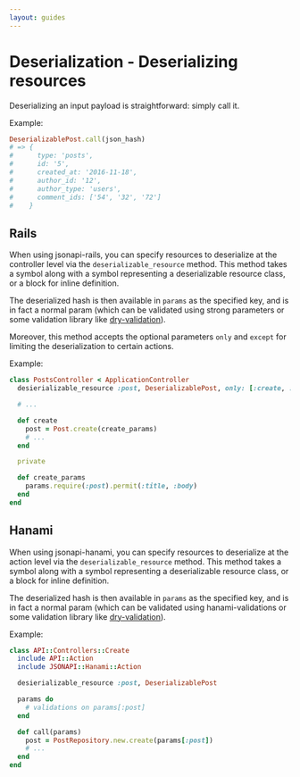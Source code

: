 ```yaml
---
layout: guides
---
```

# Deserialization - Deserializing resources

Deserializing an input payload is straightforward: simply call it.

Example:

```ruby
DeserializablePost.call(json_hash)
# => {
#      type: 'posts',
#      id: '5',
#      created_at: '2016-11-18',
#      author_id: '12',
#      author_type: 'users',
#      comment_ids: ['54', '32', '72']
#    }
```

## Rails

When using jsonapi-rails, you can specify resources to deserialize at the
controller level via the `deserializable_resource` method. This method takes
a symbol along with a symbol representing a deserializable resource class, or a
block for inline definition.

The deserialized hash is then available in `params` as the specified key, and
is in fact a normal param (which can be validated using strong parameters or
some validation library like [dry-validation](http://dry-rb.org)).

Moreover, this method accepts the optional parameters `only` and `except` for
limiting the deserialization to certain actions.

Example:

```ruby
class PostsController < ApplicationController
  desierializable_resource :post, DeserializablePost, only: [:create, :update]

  # ...

  def create
    post = Post.create(create_params)
    # ...
  end

  private

  def create_params
    params.require(:post).permit(:title, :body)
  end
end
```

## Hanami

When using jsonapi-hanami, you can specify resources to deserialize at the
action level via the `deserializable_resource` method. This method takes
a symbol along with a symbol representing a deserializable resource class, or a
block for inline definition.

The deserialized hash is then available in `params` as the specified key, and
is in fact a normal param (which can be validated using hanami-validations or
some validation library like [dry-validation](http://dry-rb.org)).

Example:

```ruby
class API::Controllers::Create
  include API::Action
  include JSONAPI::Hanami::Action

  desierializable_resource :post, DeserializablePost

  params do
    # validations on params[:post]
  end

  def call(params)
    post = PostRepository.new.create(params[:post])
    # ...
  end
end
```
